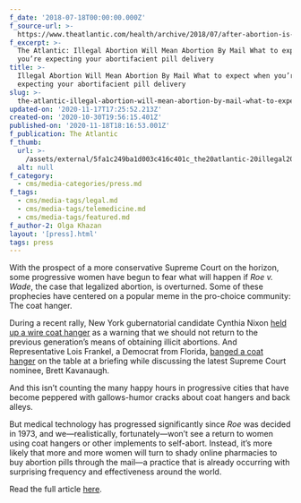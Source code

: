 ```yaml
---
f_date: '2018-07-18T00:00:00.000Z'
f_source-url: >-
  https://www.theatlantic.com/health/archive/2018/07/after-abortion-is-illegal/565430/
f_excerpt: >-
  The Atlantic: Illegal Abortion Will Mean Abortion By Mail What to expect when
  you’re expecting your abortifacient pill delivery
title: >-
  Illegal Abortion Will Mean Abortion By Mail What to expect when you’re
  expecting your abortifacient pill delivery
slug: >-
  the-atlantic-illegal-abortion-will-mean-abortion-by-mail-what-to-expect-when-youre-expecting-your-abortifacient-pill-delivery
updated-on: '2020-11-17T17:25:52.213Z'
created-on: '2020-10-30T19:56:15.401Z'
published-on: '2020-11-18T18:16:53.001Z'
f_publication: The Atlantic
f_thumb:
  url: >-
    /assets/external/5fa1c249ba1d003c416c401c_the20atlantic-20illegal20abortion20will20mean20abortion20by20mail20.jpg
  alt: null
f_category:
  - cms/media-categories/press.md
f_tags:
  - cms/media-tags/legal.md
  - cms/media-tags/telemedicine.md
  - cms/media-tags/featured.md
f_author-2: Olga Khazan
layout: '[press].html'
tags: press
---
```


With the prospect of a more conservative Supreme Court on the horizon, some progressive women have begun to fear what will happen if _Roe v. Wade_, the case that legalized abortion, is overturned. Some of these prophecies have centered on a popular meme in the pro-choice community: The coat hanger.

During a recent rally, New York gubernatorial candidate Cynthia Nixon [held up a wire coat hanger](https://www.thecut.com/2018/07/cynthia-nixon-mother-abortion-wire-hanger.html?utm_medium=s1&utm_campaign=thecut&utm_source=tw) as a warning that we should not return to the previous generation’s means of obtaining illicit abortions. And Representative Lois Frankel, a Democrat from Florida, [banged a coat hanger](https://www.washingtonexaminer.com/news/campaigns/democratic-lawmaker-uses-coat-hanger-illustrate-abortion-rights-stakes-brett-kavanaugh-nomination) on the table at a briefing while discussing the latest Supreme Court nominee, Brett Kavanaugh.

And this isn’t counting the many happy hours in progressive cities that have become peppered with gallows-humor cracks about coat hangers and back alleys.

But medical technology has progressed significantly since _Roe_ was decided in 1973, and we—realistically, fortunately—won’t see a return to women using coat hangers or other implements to self-abort. Instead, it’s more likely that more and more women will turn to shady online pharmacies to buy abortion pills through the mail—a practice that is already occurring with surprising frequency and effectiveness around the world.

Read the full article [here](https://www.theatlantic.com/health/archive/2018/07/after-abortion-is-illegal/565430/).
